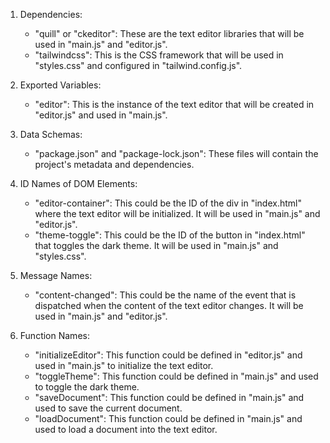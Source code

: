 1. Dependencies: 
   - "quill" or "ckeditor": These are the text editor libraries that will be used in "main.js" and "editor.js". 
   - "tailwindcss": This is the CSS framework that will be used in "styles.css" and configured in "tailwind.config.js".

2. Exported Variables: 
   - "editor": This is the instance of the text editor that will be created in "editor.js" and used in "main.js".

3. Data Schemas: 
   - "package.json" and "package-lock.json": These files will contain the project's metadata and dependencies.

4. ID Names of DOM Elements: 
   - "editor-container": This could be the ID of the div in "index.html" where the text editor will be initialized. It will be used in "main.js" and "editor.js".
   - "theme-toggle": This could be the ID of the button in "index.html" that toggles the dark theme. It will be used in "main.js" and "styles.css".

5. Message Names: 
   - "content-changed": This could be the name of the event that is dispatched when the content of the text editor changes. It will be used in "main.js" and "editor.js".

6. Function Names: 
   - "initializeEditor": This function could be defined in "editor.js" and used in "main.js" to initialize the text editor.
   - "toggleTheme": This function could be defined in "main.js" and used to toggle the dark theme.
   - "saveDocument": This function could be defined in "main.js" and used to save the current document.
   - "loadDocument": This function could be defined in "main.js" and used to load a document into the text editor.